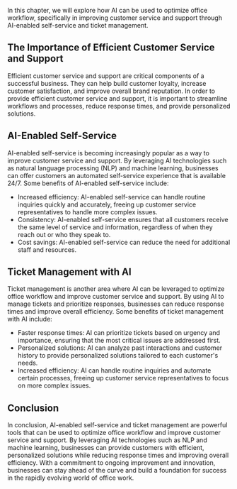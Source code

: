 

In this chapter, we will explore how AI can be used to optimize office workflow, specifically in improving customer service and support through AI-enabled self-service and ticket management.

The Importance of Efficient Customer Service and Support
--------------------------------------------------------

Efficient customer service and support are critical components of a successful business. They can help build customer loyalty, increase customer satisfaction, and improve overall brand reputation. In order to provide efficient customer service and support, it is important to streamline workflows and processes, reduce response times, and provide personalized solutions.

AI-Enabled Self-Service
-----------------------

AI-enabled self-service is becoming increasingly popular as a way to improve customer service and support. By leveraging AI technologies such as natural language processing (NLP) and machine learning, businesses can offer customers an automated self-service experience that is available 24/7. Some benefits of AI-enabled self-service include:

* Increased efficiency: AI-enabled self-service can handle routine inquiries quickly and accurately, freeing up customer service representatives to handle more complex issues.
* Consistency: AI-enabled self-service ensures that all customers receive the same level of service and information, regardless of when they reach out or who they speak to.
* Cost savings: AI-enabled self-service can reduce the need for additional staff and resources.

Ticket Management with AI
-------------------------

Ticket management is another area where AI can be leveraged to optimize office workflow and improve customer service and support. By using AI to manage tickets and prioritize responses, businesses can reduce response times and improve overall efficiency. Some benefits of ticket management with AI include:

* Faster response times: AI can prioritize tickets based on urgency and importance, ensuring that the most critical issues are addressed first.
* Personalized solutions: AI can analyze past interactions and customer history to provide personalized solutions tailored to each customer's needs.
* Increased efficiency: AI can handle routine inquiries and automate certain processes, freeing up customer service representatives to focus on more complex issues.

Conclusion
----------

In conclusion, AI-enabled self-service and ticket management are powerful tools that can be used to optimize office workflow and improve customer service and support. By leveraging AI technologies such as NLP and machine learning, businesses can provide customers with efficient, personalized solutions while reducing response times and improving overall efficiency. With a commitment to ongoing improvement and innovation, businesses can stay ahead of the curve and build a foundation for success in the rapidly evolving world of office work.
